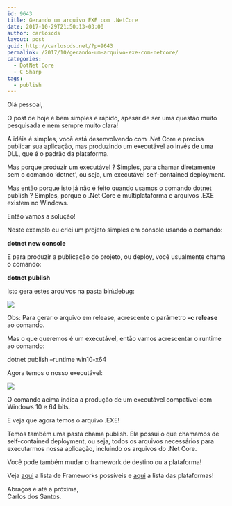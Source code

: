 ```yaml
---
id: 9643
title: Gerando um arquivo EXE com .NetCore
date: 2017-10-29T21:50:13-03:00
author: carloscds
layout: post
guid: http://carloscds.net/?p=9643
permalink: /2017/10/gerando-um-arquivo-exe-com-netcore/
categories:
  - DotNet Core
  - C Sharp
tags:
  - publish
---
```

Olá pessoal,

O post de hoje é bem simples e rápido, apesar de ser uma questão muito pesquisada e nem sempre muito clara!

A idéia é simples, você está desenvolvendo com .Net Core e precisa publicar sua aplicação, mas produzindo um executável ao invés de uma DLL, que é o padrão da plataforma.

Mas porque produzir um executável ? Simples, para chamar diretamente sem o comando ‘dotnet’, ou seja, um executável self-contained deployment.

Mas então porque isto já não é feito quando usamos o comando dotnet publish ? Simples, porque o .Net Core é multiplataforma e arquivos .EXE existem no Windows.

Então vamos a solução!

Neste exemplo eu criei um projeto simples em console usando o comando:

**dotnet new console**

E para produzir a publicação do projeto, ou deploy, você usualmente chama o comando:

**dotnet publish**

Isto gera estes arquivos na pasta bin\debug:

![]( wp-content/uploads/2017/10/image.png)

Obs: Para gerar o arquivo em release, acrescente o parâmetro **–c release** ao comando.

Mas o que queremos é um executável, então vamos acrescentar o runtime ao comando:

dotnet publish &#8211;runtime win10-x64

Agora temos o nosso executável:

![]( wp-content/uploads/2017/10/image-1.png)

O comando acima indica a produção de um executável compatível com Windows 10 e 64 bits.

E veja que agora temos o arquivo .EXE!

Temos também uma pasta chama publish. Ela possui o que chamamos de self-contained deployment, ou seja, todos os arquivos necessários para executarmos nossa aplicação, incluindo os arquivos do .Net Core.

Você pode também mudar o framework de destino ou a plataforma!

Veja [aqui](https://docs.microsoft.com/en-us/dotnet/standard/frameworks) a lista de Frameworks possíveis e [aqui](https://docs.microsoft.com/en-us/dotnet/core/rid-catalog) a lista das plataformas!

Abraços e até a próxima,  
Carlos dos Santos.